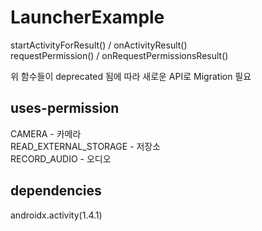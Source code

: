 # LauncherExample
startActivityForResult() / onActivityResult()<br>
requestPermission() / onRequestPermissionsResult()<br>

위 함수들이 deprecated 됨에 따라 새로운 API로 Migration 필요

## uses-permission
CAMERA - 카메라<br>
READ_EXTERNAL_STORAGE - 저장소<br>
RECORD_AUDIO - 오디오

## dependencies
androidx.activity(1.4.1)